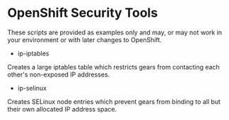 OpenShift Security Tools
==========================================================

These scripts are provided as examples only and may, or may not work
in your environment or with later changes to OpenShift.


* ip-iptables

Creates a large iptables table which restricts gears from contacting
each other's non-exposed IP addresses.


* ip-selinux

Creates SELinux node entries which prevent gears from binding to all
but their own allocated IP address space.
